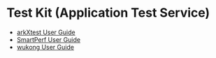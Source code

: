 # Test Kit (Application Test Service)

- [arkXtest User Guide](arkxtest-guidelines.md)
- [SmartPerf User Guide](smartperf-guidelines.md)
- [wukong User Guide](wukong-guidelines.md)

